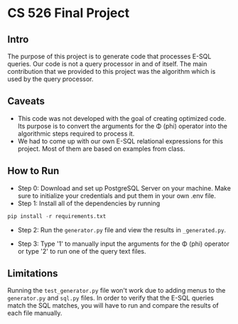 # CS 526 Final Project

## Intro

The purpose of this project is to generate code that processes E-SQL queries. Our code is not a query processor in and of itself. The main contribution that we provided to this project was the algorithm which is used by the query processor.

## Caveats

- This code was not developed with the goal of creating optimized code. Its purpose is to convert the arguments for the Φ (phi) operator into the algorithmic steps required to process it.
- We had to come up with our own E-SQL relational expressions for this project. Most of them are based on examples from class.

## How to Run

- Step 0: Download and set up PostgreSQL Server on your machine. Make sure to initialize your credentials and put them in your own .env file.
- Step 1: Install all of the dependencies by running

```py
pip install -r requirements.txt
```

- Step 2: Run the `generator.py` file and view the results in `_generated.py`.

- Step 3: Type '1' to manually input the arguments for the Φ (phi) operator or type '2' to run one of the query text files.

## Limitations
Running the `test_generator.py` file won't work due to adding menus to the `generator.py` and `sql.py` files. In order to verify that the E-SQL queries match the SQL matches, you will have to run and compare the results of each file manually.
